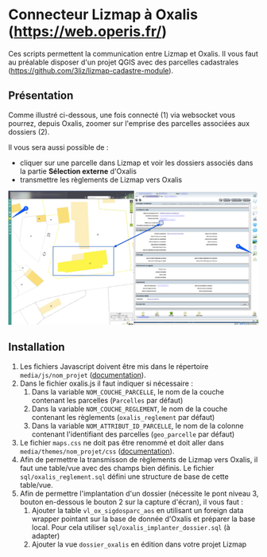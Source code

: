 # Connecteur Lizmap à Oxalis (https://web.operis.fr/)

Ces scripts permettent la communication entre Lizmap et Oxalis. Il vous faut au préalable disposer d'un projet QGIS avec des parcelles cadastrales (https://github.com/3liz/lizmap-cadastre-module).

## Présentation

Comme illustré ci-dessous, une fois connecté (1) via websocket vous pourrez, depuis Oxalis, zoomer sur l'emprise des parcelles associées aux dossiers (2).

Il vous sera aussi possible de :
   * cliquer sur une parcelle dans Lizmap et voir les dossiers associés dans la partie **Sélection externe** d'Oxalis
   * transmettre les règlements de Lizmap vers Oxalis

![capture_oxalis_lizmap](oxalis-demo.jpg)

## Installation
1. Les fichiers Javascript doivent être mis dans le répertoire `media/js/nom_projet` ([documentation](https://docs.lizmap.com/current/fr/publish/customization/javascript.html)).
2. Dans le fichier oxalis.js il faut indiquer si nécessaire :
   1. Dans la variable `NOM_COUCHE_PARCELLE`, le nom de la couche contenant les parcelles (`Parcelles` par défaut)
   2. Dans la variable `NOM_COUCHE_REGLEMENT`, le nom de la couche contenant les règlements (`oxalis_reglement` par défaut)
   3. Dans la variable `NOM_ATTRIBUT_ID_PARCELLE`, le nom de la colonne contenant l'identifiant des parcelles (`geo_parcelle` par défaut)
3. Le fichier `maps.css` ne doit pas être renommé et doit aller dans `media/themes/nom_projet/css` ([documentation](https://docs.lizmap.com/current/fr/publish/customization/themes.html)).
4. Afin de permettre la transmisson de règlements de Lizmap vers Oxalis, il faut une table/vue avec des champs bien définis. Le fichier `sql/oxalis_reglement.sql` défini une structure de base de cette table/vue.
5. Afin de permettre l'implantation d'un dossier (nécessite le pont niveau 3, bouton en-dessous le bouton 2 sur la capture d'écran), il vous faut :
   1. Ajouter la table `vl_ox_sigdosparc_aos` en utilisant un foreign data wrapper pointant sur la base de donnée d'Oxalis et préparer la base local. Pour cela utiliser `sql/oxalis_implanter_dossier.sql` (à adapter)
   2. Ajouter la vue `dossier_oxalis` en édition dans votre projet Lizmap
